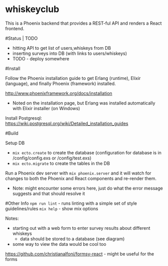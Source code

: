 # whiskeyclub

This is a Phoenix backend that provides a REST-ful API and renders a React frontend.

#Status | TODO
- hitting API to get list of users,whiskeys from DB
- inserting surveys into DB (with links to users/whiskeys)
- TODO - deploy somewhere

#Install

Follow the Phoenix installation guide to get Erlang (runtime), Elixir
(language), and finally Phoenix (framework) installed.

http://www.phoenixframework.org/docs/installation
- Noted on the installation page, but Erlang was installed automatically with Elixir installer (on Windows)

Install Postgresql: https://wiki.postgresql.org/wiki/Detailed_installation_guides

#Build

Setup DB
- `mix ecto.create` to create the database (configuration for database is in /config/config.exs or /config/test.exs)
- `mix ecto.migrate` to create the tables in the DB

Run a Phoenix dev server with `mix phoenix.server` and it will watch for
changes to both the Phoenix and React components and re-render them.
- Note: might encounter some errors here, just do what the error message suggests and that should resolve it

#Other Info
`npm run lint` - runs linting with a simple set of style guidelines/rules
`mix help` - show mix options

Notes:
- starting out with a web form to enter survey results about different whiskeys
    - data should be stored to a database (see diagram)
- some way to view the data would be cool too

https://github.com/christianalfoni/formsy-react
    - might be useful for the forms
